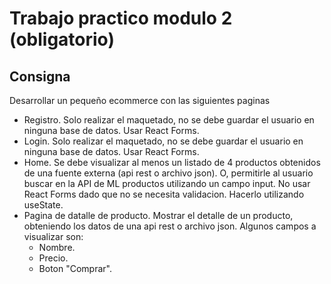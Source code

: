 # Trabajo practico modulo 2 (obligatorio)

## Consigna

Desarrollar un pequeño ecommerce con las siguientes paginas

- Registro. Solo realizar el maquetado, no se debe guardar el usuario en ninguna base de datos. Usar React Forms.
- Login. Solo realizar el maquetado, no se debe guardar el usuario en ninguna base de datos. Usar React Forms.
- Home. Se debe visualizar al menos un listado de 4 productos obtenidos de una fuente externa (api rest o archivo json). O, permitirle al usuario buscar en la API de ML productos utilizando un campo input. No usar React Forms dado que no se necesita validacion. Hacerlo utilizando useState.
- Pagina de datalle de producto. Mostrar el detalle de un producto, obteniendo los datos de una api rest o archivo json. Algunos campos a visualizar son:
  - Nombre.
  - Precio.
  - Boton "Comprar".
